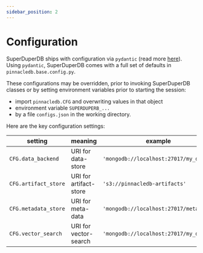 ```yaml
---
sidebar_position: 2
---
```


# Configuration

SuperDuperDB ships with configuration via `pydantic` (read more [here](https://docs.pydantic.dev/latest/)). Using `pydantic`, SuperDuperDB comes with a full set of defaults in `pinnacledb.base.config.py`.

These configurations may be overridden, prior to invoking SuperDuperDB classes or by setting environment 
variables prior to starting the session:

- import `pinnacledb.CFG` and overwriting values in that object
- environment variable `SUPERDUPERB_...`
- by a file `configs.json` in the
working directory.

Here are the key configuration settings:

| setting                | meaning                | example                                |
| ---                    | ---                    | ---                                    |
| `CFG.data_backend`     | URI for data-store     | `'mongodb://localhost:27017/my_db'`    |
| `CFG.artifact_store`   | URI for artifact-store | `'s3://pinnacledb-artifacts'`        |
| `CFG.metadata_store`   | URI for meta-data      | `'mongodb://localhost:27017/metadata'` |
| `CFG.vector_search`    | URI for vector-search  | `'mongodb://localhost:27017/my_db'`    |